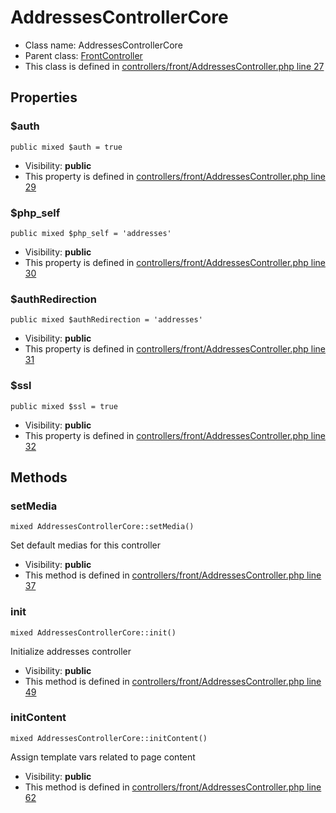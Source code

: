 AddressesControllerCore
===============






* Class name: AddressesControllerCore
* Parent class: [FrontController](FrontControllerCore)
* This class is defined in [controllers/front/AddressesController.php line 27](https://github.com/PrestaShop/PrestaShop/blob/1.6.1.1/controllers/front/AddressesController.php#L27)





Properties
----------


### $auth

    public mixed $auth = true





* Visibility: **public**
* This property is defined in [controllers/front/AddressesController.php line 29](https://github.com/PrestaShop/PrestaShop/blob/1.6.1.1/controllers/front/AddressesController.php#29)


### $php_self

    public mixed $php_self = 'addresses'





* Visibility: **public**
* This property is defined in [controllers/front/AddressesController.php line 30](https://github.com/PrestaShop/PrestaShop/blob/1.6.1.1/controllers/front/AddressesController.php#30)


### $authRedirection

    public mixed $authRedirection = 'addresses'





* Visibility: **public**
* This property is defined in [controllers/front/AddressesController.php line 31](https://github.com/PrestaShop/PrestaShop/blob/1.6.1.1/controllers/front/AddressesController.php#31)


### $ssl

    public mixed $ssl = true





* Visibility: **public**
* This property is defined in [controllers/front/AddressesController.php line 32](https://github.com/PrestaShop/PrestaShop/blob/1.6.1.1/controllers/front/AddressesController.php#32)


Methods
-------


### setMedia

    mixed AddressesControllerCore::setMedia()

Set default medias for this controller



* Visibility: **public**
* This method is defined in [controllers/front/AddressesController.php line 37](https://github.com/PrestaShop/PrestaShop/blob/1.6.1.1/controllers/front/AddressesController.php#37)




### init

    mixed AddressesControllerCore::init()

Initialize addresses controller



* Visibility: **public**
* This method is defined in [controllers/front/AddressesController.php line 49](https://github.com/PrestaShop/PrestaShop/blob/1.6.1.1/controllers/front/AddressesController.php#49)




### initContent

    mixed AddressesControllerCore::initContent()

Assign template vars related to page content



* Visibility: **public**
* This method is defined in [controllers/front/AddressesController.php line 62](https://github.com/PrestaShop/PrestaShop/blob/1.6.1.1/controllers/front/AddressesController.php#62)



